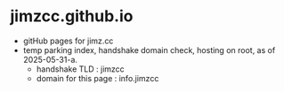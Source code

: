 # jimzcc.github.io
- gitHub pages for jimz.cc
- temp parking index, handshake domain check, hosting on root, as of 2025-05-31-a.
  - handshake TLD : jimzcc
  - domain for this page : info.jimzcc

